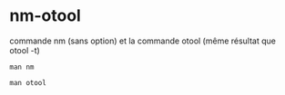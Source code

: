 # nm-otool
commande nm (sans option) et la commande otool (même résultat que otool -t)

`man nm`

`man otool`


